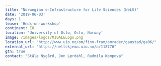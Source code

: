 ```yaml
---
title: "Norwegian e-Infrastructure for Life Sciences (NeLS)"
date: '2019-06-03'
days: 1
tease: 'Hnds-on-workshop'
continent: EU
location: 'University of Oslo, Oslo, Norway'
image: /images/logos/MIGALELogo.png
location_url: "http://www.uio.no/om/finn-fram/omrader/gaustad/ga06/"
external_url: "https://nettskjema.uio.no/a/118776"
gtn: true
contact: "Ståle Nygård, Jon Lærdahl, Radmila Kompova"
---
```

